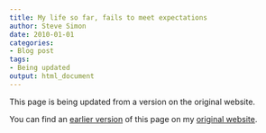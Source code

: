 ```yaml
---
title: My life so far, fails to meet expectations
author: Steve Simon
date: 2010-01-01
categories:
- Blog post
tags:
- Being updated
output: html_document
---
```


This page is being updated from a version on the original website.

<!---More--->

You can find an [earlier version](http://www.pmean.com/10/Expectations.html) of this page on my [original website](http://www.pmean.com/original_site.html).
